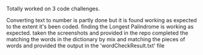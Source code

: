 Totally worked on 3 code challenges. 

  Converting text to number is partly done but it is found working as expected to the extent it's been coded.
  finding the Longest Palindrome is working as expected. taken the screenshots and provided in the repo
  completed the matching the words in the dictionary by mix and matching the pieces of words and provided the output in the 'wordCheckResult.txt' file
